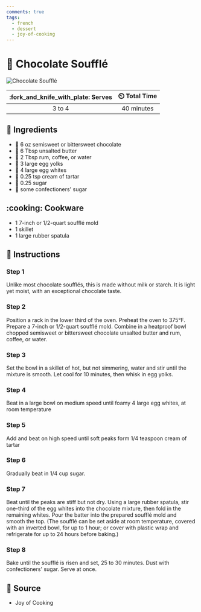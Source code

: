 ```yaml
---
comments: true
tags:
  - french
  - dessert
  - joy-of-cooking
---
```

# :custard: Chocolate Soufflé

![Chocolate Soufflé](../assets/images/chocolate-soufflé.jpg)

| :fork_and_knife_with_plate: Serves | :timer_clock: Total Time |
|:----------------------------------:|:-----------------------: |
| 3 to 4 | 40 minutes |

## :salt: Ingredients

- :chocolate_bar: 6 oz semisweet or bittersweet chocolate
- :butter: 6 Tbsp unsalted butter
- :tumbler_glass: 2 Tbsp rum, coffee, or water
- :egg: 3 large egg yolks
- :egg: 4 large egg whites
- :rice: 0.25 tsp cream of tartar
- :candy: 0.25 sugar
- :candy: some confectioners' sugar

## :cooking: Cookware

- 1 7-inch or 1/2-quart soufflé mold
- 1 skillet
- 1 large rubber spatula

## :pencil: Instructions

### Step 1

Unlike most chocolate soufflés, this is made without milk or starch. It is light yet moist, with an exceptional
chocolate taste.

### Step 2

Position a rack in the lower third of the oven. Preheat the oven to 375°F. Prepare a 7-inch or 1/2-quart soufflé mold.
Combine in a heatproof bowl chopped semisweet or bittersweet chocolate unsalted butter and rum, coffee, or water.

### Step 3

Set the bowl in a skillet of hot, but not simmering, water and stir until the mixture is smooth. Let cool for 10
minutes, then whisk in egg yolks.

### Step 4

Beat in a large bowl on medium speed until foamy 4 large egg whites, at room temperature

### Step 5

Add and beat on high speed until soft peaks form 1/4 teaspoon cream of tartar

### Step 6

Gradually beat in 1/4 cup sugar.

### Step 7

Beat until the peaks are stiff but not dry. Using a large rubber spatula, stir one-third of the egg whites into the
chocolate mixture, then fold in the remaining whites. Pour the batter into the prepared soufflé mold and smooth the
top. (The soufflé can be set aside at room temperature, covered with an inverted bowl, for up to 1 hour; or cover with
plastic wrap and refrigerate for up to 24 hours before baking.)

### Step 8

Bake until the soufflé is risen and set, 25 to 30 minutes. Dust with confectioners' sugar. Serve at once.

## :link: Source

- Joy of Cooking
